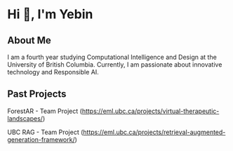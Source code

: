 # Hi 👋, I'm Yebin 

## About Me 
I am a fourth year studying Computational Intelligence and Design at the University of British Columbia. Currently, I am passionate about innovative technology and Responsible AI. 

## Past Projects 
ForestAR - Team Project 
(https://eml.ubc.ca/projects/virtual-therapeutic-landscapes/) 

UBC RAG - Team Project 
(https://eml.ubc.ca/projects/retrieval-augmented-generation-framework/) 




